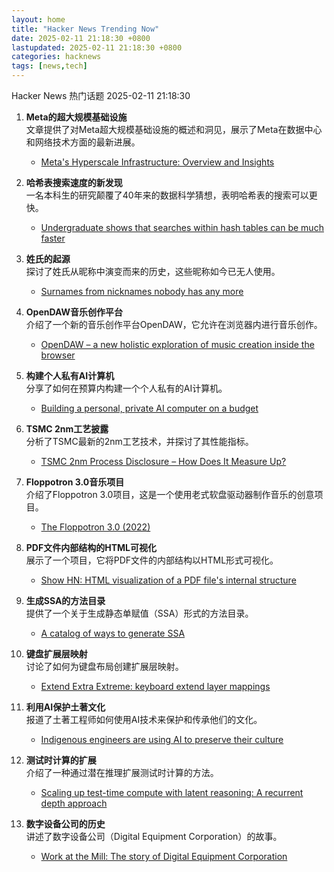 ```yaml
---  
layout: home  
title: "Hacker News Trending Now"  
date: 2025-02-11 21:18:30 +0800  
lastupdated: 2025-02-11 21:18:30 +0800  
categories: hacknews  
tags: [news,tech]
---  
```

Hacker News 热门话题 2025-02-11 21:18:30
  
1. **Meta的超大规模基础设施**  
   文章提供了对Meta超大规模基础设施的概述和洞见，展示了Meta在数据中心和网络技术方面的最新进展。  
   - [Meta's Hyperscale Infrastructure: Overview and Insights](https://cacm.acm.org/research/metas-hyperscale-infrastructure-overview-and-insights/)
  
2. **哈希表搜索速度的新发现**  
   一名本科生的研究颠覆了40年来的数据科学猜想，表明哈希表的搜索可以更快。  
   - [Undergraduate shows that searches within hash tables can be much faster](https://www.quantamagazine.org/undergraduate-upends-a-40-year-old-data-science-conjecture-20250210/)
  
3. **姓氏的起源**  
   探讨了姓氏从昵称中演变而来的历史，这些昵称如今已无人使用。  
   - [Surnames from nicknames nobody has any more](https://blog.plover.com/lang/etym/nickname-names.html)
  
4. **OpenDAW音乐创作平台**  
   介绍了一个新的音乐创作平台OpenDAW，它允许在浏览器内进行音乐创作。  
   - [OpenDAW – a new holistic exploration of music creation inside the browser](https://opendaw.studio/)
  
5. **构建个人私有AI计算机**  
   分享了如何在预算内构建一个个人私有的AI计算机。  
   - [Building a personal, private AI computer on a budget](https://ewintr.nl/posts/2025/building-a-personal-private-ai-computer-on-a-budget/)
  
6. **TSMC 2nm工艺披露**  
   分析了TSMC最新的2nm工艺技术，并探讨了其性能指标。  
   - [TSMC 2nm Process Disclosure – How Does It Measure Up?   ](https://semiwiki.com/semiconductor-services/techinsights/352972-iedm-2025-tsmc-2nm-process-disclosure-how-does-it-measure-up/)
  
7. **Floppotron 3.0音乐项目**  
   介绍了Floppotron 3.0项目，这是一个使用老式软盘驱动器制作音乐的创意项目。  
   - [The Floppotron 3.0 (2022)](https://silent.org.pl/home/2022/06/13/the-floppotron-3-0/)
  
8. **PDF文件内部结构的HTML可视化**  
   展示了一个项目，它将PDF文件的内部结构以HTML形式可视化。  
   - [Show HN: HTML visualization of a PDF file's internal structure](https://github.com/desgeeko/pdfsyntax/blob/main/docs/browse.md)
  
9. **生成SSA的方法目录**  
   提供了一个关于生成静态单赋值（SSA）形式的方法目录。  
   - [A catalog of ways to generate SSA](https://bernsteinbear.com/blog/ssa/)
  
10. **键盘扩展层映射**  
    讨论了如何为键盘布局创建扩展层映射。  
    - [Extend Extra Extreme: keyboard extend layer mappings](https://dreymar.colemak.org/layers-extend.html)
  
11. **利用AI保护土著文化**  
    报道了土著工程师如何使用AI技术来保护和传承他们的文化。  
    - [Indigenous engineers are using AI to preserve their culture](https://www.nbcnews.com/tech/innovation/indigenous-engineers-are-using-ai-preserve-culture-rcna176012)
  
12. **测试时计算的扩展**  
    介绍了一种通过潜在推理扩展测试时计算的方法。  
    - [Scaling up test-time compute with latent reasoning: A recurrent depth approach](https://arxiv.org/abs/2502.05171)
  
13. **数字设备公司的历史**  
    讲述了数字设备公司（Digital Equipment Corporation）的故事。  
    - [Work at the Mill: The story of Digital Equipment Corporation](https://www.abortretry.fail/p/work-at-the-mill)
